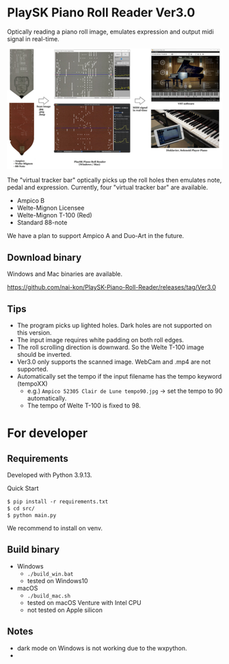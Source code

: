 # PlaySK Piano Roll Reader Ver3.0

Optically reading a piano roll image, emulates expression and output midi signal in real-time.

![Overall System](./docs/Overall_System.jpg)

The "virtual tracker bar" optically picks up the roll holes then emulates note, pedal and expression.
Currently, four "virtual tracker bar" are available.
- Ampico B
- Welte-Mignon Licensee
- Welte-Mignon T-100 (Red)
- Standard 88-note

We have a plan to support Ampico A and Duo-Art in the future.

## Download binary

Windows and Mac binaries are available.

https://github.com/nai-kon/PlaySK-Piano-Roll-Reader/releases/tag/Ver3.0


## Tips
* The program picks up lighted holes. Dark holes are not supported on this version.
* The input image requires white padding on both roll edges.
* The roll scrolling direction is downward. So the Welte T-100 image should be inverted.
* Ver3.0 only supports the scanned image. WebCam and .mp4 are not supported.
* Automatically set the tempo if the input filename has the tempo keyword (tempoXX)
    * e.g.) `Ampico 52305 Clair de Lune tempo90.jpg` -> set the tempo to 90 automatically.
    * The tempo of Welte T-100 is fixed to 98.


# For developer

## Requirements
Developed with Python 3.9.13. 

Quick Start
```
$ pip install -r requirements.txt
$ cd src/
$ python main.py
```
We recommend to install on venv.

## Build binary

- Windows
    - `./build_win.bat`
    - tested on Windows10
- macOS
    - `./build_mac.sh`
    - tested on macOS Venture with Intel CPU
    - not tested on Apple silicon

## Notes
* dark mode on Windows is not working due to the wxpython.
* 

## 
